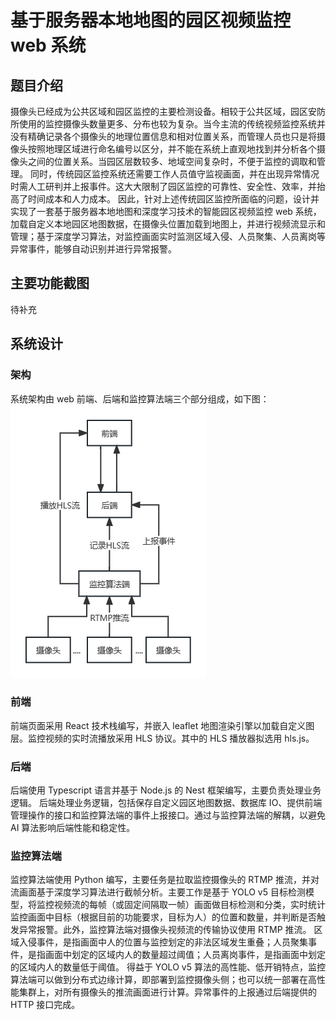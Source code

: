 # 基于服务器本地地图的园区视频监控 web 系统

## 题目介绍

摄像头已经成为公共区域和园区监控的主要检测设备。相较于公共区域，园区安防所使用的监控摄像头数量更多、分布也较为复杂。当今主流的传统视频监控系统并没有精确记录各个摄像头的地理位置信息和相对位置关系，而管理人员也只是将摄像头按照地理区域进行命名编号以区分，并不能在系统上直观地找到并分析各个摄像头之间的位置关系。当园区层数较多、地域空间复杂时，不便于监控的调取和管理。
同时，传统园区监控系统还需要工作人员值守监视画面，并在出现异常情况时需人工研判并上报事件。这大大限制了园区监控的可靠性、安全性、效率，并抬高了时间成本和人力成本。
因此，针对上述传统园区监控所面临的问题，设计并实现了一套基于服务器本地地图和深度学习技术的智能园区视频监控 web 系统，加载自定义本地园区地图数据，在摄像头位置加载到地图上，并进行视频流显示和管理；基于深度学习算法，对监控画面实时监测区域入侵、人员聚集、人员离岗等异常事件，能够自动识别并进行异常报警。

## 主要功能截图

待补充

## 系统设计

### 架构

系统架构由 web 前端、后端和监控算法端三个部分组成，如下图：
![系统架构图](docs/system-framework.png)

### 前端

前端页面采用 React 技术栈编写，并嵌入 leaflet 地图渲染引擎以加载自定义图层。监控视频的实时流播放采用 HLS 协议。其中的 HLS 播放器拟选用 hls.js。

### 后端

后端使用 Typescript 语言并基于 Node.js 的 Nest 框架编写，主要负责处理业务逻辑。
后端处理业务逻辑，包括保存自定义园区地图数据、数据库 IO、提供前端管理操作的接口和监控算法端的事件上报接口。通过与监控算法端的解耦，以避免 AI 算法影响后端性能和稳定性。

### 监控算法端

监控算法端使用 Python 编写，主要任务是拉取监控摄像头的 RTMP 推流，并对流画面基于深度学习算法进行截帧分析。主要工作是基于 YOLO v5 目标检测模型，将监控视频流的每帧（或固定间隔取一帧）画面做目标检测和分类，实时统计监控画面中目标（根据目前的功能要求，目标为人）的位置和数量，并判断是否触发异常报警。此外，监控算法端对摄像头视频流的传输协议使用 RTMP 推流。
区域入侵事件，是指画面中人的位置与监控划定的非法区域发生重叠；人员聚集事件，是指画面中划定的区域内人的数量超过阈值；人员离岗事件，是指画面中划定的区域内人的数量低于阈值。
得益于 YOLO v5 算法的高性能、低开销特点，监控算法端可以做到分布式边缘计算，即部署到监控摄像头侧；也可以统一部署在高性能集群上，对所有摄像头的推流画面进行计算。异常事件的上报通过后端提供的 HTTP 接口完成。
